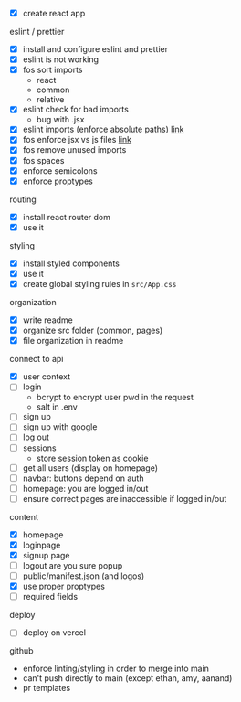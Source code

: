 - [x] create react app

eslint / prettier

- [x] install and configure eslint and prettier
- [x] eslint is not working
- [x] fos sort imports
  - react
  - common
  - relative
- [x] eslint check for bad imports
  - bug with .jsx
- [x] eslint imports (enforce absolute paths)
      [link](https://www.npmjs.com/package/eslint-plugin-no-relative-import-paths)
- [x] fos enforce jsx vs js files
      [link](https://github.com/jsx-eslint/eslint-plugin-react)
- [x] fos remove unused imports
- [x] fos spaces
- [x] enforce semicolons
- [x] enforce proptypes

routing

- [x] install react router dom
- [x] use it

styling

- [x] install styled components
- [x] use it
- [x] create global styling rules in `src/App.css`

organization

- [x] write readme
- [x] organize src folder (common, pages)
- [x] file organization in readme

connect to api

- [x] user context
- [ ] login
  - bcrypt to encrypt user pwd in the request
  - salt in .env
- [ ] sign up
- [ ] sign up with google
- [ ] log out
- [ ] sessions
  - store session token as cookie
- [ ] get all users (display on homepage)
- [ ] navbar: buttons depend on auth
- [ ] homepage: you are logged in/out
- [ ] ensure correct pages are inaccessible if logged in/out

content

- [x] homepage
- [x] loginpage
- [x] signup page
- [ ] logout are you sure popup
- [ ] public/manifest.json (and logos)
- [x] use proper proptypes
- [ ] required fields

deploy

- [ ] deploy on vercel

github

- enforce linting/styling in order to merge into main
- can't push directly to main (except ethan, amy, aanand)
- pr templates
